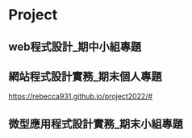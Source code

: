 # Project
## web程式設計_期中小組專題

## 網站程式設計實務_期末個人專題

https://rebecca931.github.io/project2022/#

## 微型應用程式設計實務_期末小組專題

